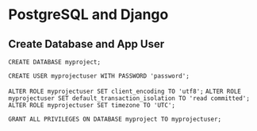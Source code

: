 # PostgreSQL and Django

## Create Database and App User
`CREATE DATABASE myproject;`

`CREATE USER myprojectuser WITH PASSWORD 'password';`

`ALTER ROLE myprojectuser SET client_encoding TO 'utf8';`
`ALTER ROLE myprojectuser SET default_transaction_isolation TO 'read committed';`
`ALTER ROLE myprojectuser SET timezone TO 'UTC';`

`GRANT ALL PRIVILEGES ON DATABASE myproject TO myprojectuser;`